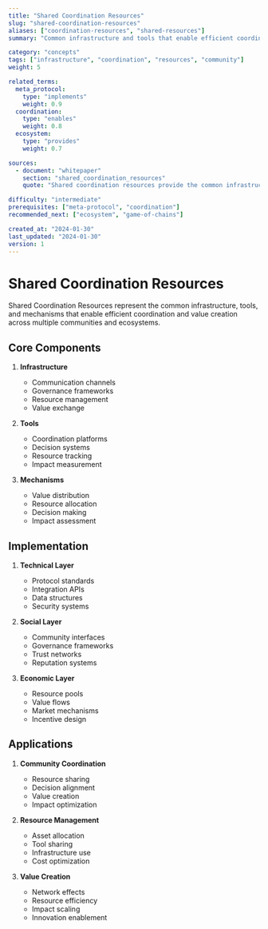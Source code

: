 ```yaml
---
title: "Shared Coordination Resources"
slug: "shared-coordination-resources"
aliases: ["coordination-resources", "shared-resources"]
summary: "Common infrastructure and tools that enable efficient coordination and value creation across multiple communities and ecosystems."

category: "concepts"
tags: ["infrastructure", "coordination", "resources", "community"]
weight: 5

related_terms:
  meta_protocol:
    type: "implements"
    weight: 0.9
  coordination:
    type: "enables"
    weight: 0.8
  ecosystem:
    type: "provides"
    weight: 0.7

sources:
  - document: "whitepaper"
    section: "shared_coordination_resources"
    quote: "Shared coordination resources provide the common infrastructure and tools that enable efficient coordination and value creation across communities."

difficulty: "intermediate"
prerequisites: ["meta-protocol", "coordination"]
recommended_next: ["ecosystem", "game-of-chains"]

created_at: "2024-01-30"
last_updated: "2024-01-30"
version: 1
---
```


# Shared Coordination Resources

Shared Coordination Resources represent the common infrastructure, tools, and mechanisms that enable efficient coordination and value creation across multiple communities and ecosystems.

## Core Components

1. **Infrastructure**
   - Communication channels
   - Governance frameworks
   - Resource management
   - Value exchange

2. **Tools**
   - Coordination platforms
   - Decision systems
   - Resource tracking
   - Impact measurement

3. **Mechanisms**
   - Value distribution
   - Resource allocation
   - Decision making
   - Impact assessment

## Implementation

1. **Technical Layer**
   - Protocol standards
   - Integration APIs
   - Data structures
   - Security systems

2. **Social Layer**
   - Community interfaces
   - Governance frameworks
   - Trust networks
   - Reputation systems

3. **Economic Layer**
   - Resource pools
   - Value flows
   - Market mechanisms
   - Incentive design

## Applications

1. **Community Coordination**
   - Resource sharing
   - Decision alignment
   - Value creation
   - Impact optimization

2. **Resource Management**
   - Asset allocation
   - Tool sharing
   - Infrastructure use
   - Cost optimization

3. **Value Creation**
   - Network effects
   - Resource efficiency
   - Impact scaling
   - Innovation enablement 